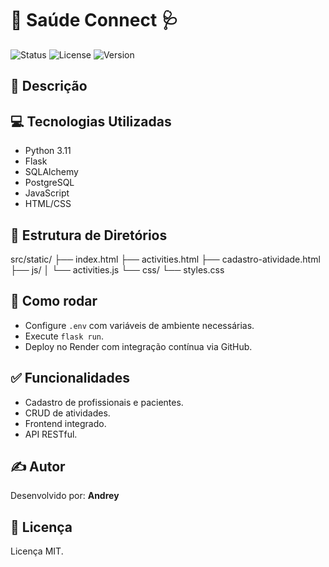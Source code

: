 
# 🚀 Saúde Connect 🩺

![Status](https://img.shields.io/badge/status-active-brightgreen)
![License](https://img.shields.io/badge/license-MIT-blue)
![Version](https://img.shields.io/badge/version-1.0.0-yellow)

## 📝 Descrição


## 💻 Tecnologias Utilizadas
- Python 3.11
- Flask
- SQLAlchemy
- PostgreSQL
- JavaScript
- HTML/CSS

## 📁 Estrutura de Diretórios
src/static/
├── index.html
├── activities.html
├── cadastro-atividade.html
├── js/
│   └── activities.js
└── css/
    └── styles.css

## 🚀 Como rodar
- Configure `.env` com variáveis de ambiente necessárias.
- Execute `flask run`.
- Deploy no Render com integração contínua via GitHub.

## ✅ Funcionalidades
- Cadastro de profissionais e pacientes.
- CRUD de atividades.
- Frontend integrado.
- API RESTful.

## ✍️ Autor
Desenvolvido por: **Andrey**

## 📜 Licença
Licença MIT.
